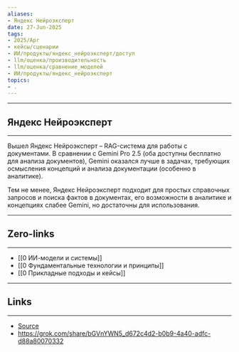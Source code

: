 ```yaml
---
aliases: 
- Яндекс Нейроэксперт 
date: 27-Jun-2025
tags:
- 2025/Apr
- кейсы/сценарии
- ИИ/продукты/яндекс_нейроэксперт/доступ
- llm/оценка/производительность
- llm/оценка/сравнение_моделей
- ИИ/продукты/яндекс_нейроэксперт
topics:
- .
---
```

-----
##  Яндекс Нейроэксперт 
-----
Вышел Яндекс Нейроэксперт – RAG-система для работы с документами. В сравнении с Gemini Pro 2.5 (оба доступны бесплатно для анализа документов), Gemini оказался лучше в задачах, требующих осмысления концепций и анализа документации (особенно в аналитике). 

Тем не менее, Яндекс Нейроэксперт подходит для простых справочных запросов и поиска фактов в документах, его возможности в аналитике и концепциях слабее Gemini, но достаточны для использования.

---
## Zero-links
---
- [[0 ИИ-модели и системы]]
- [[0 Фундаментальные технологии и принципы]]
- [[0 Прикладные подходы и кейсы]]

---
## Links
---
- [Source](https://t.me/turboproject/1563)
- https://grok.com/share/bGVnYWN5_d672c4d2-b0b9-4a40-adfc-d88a80070332